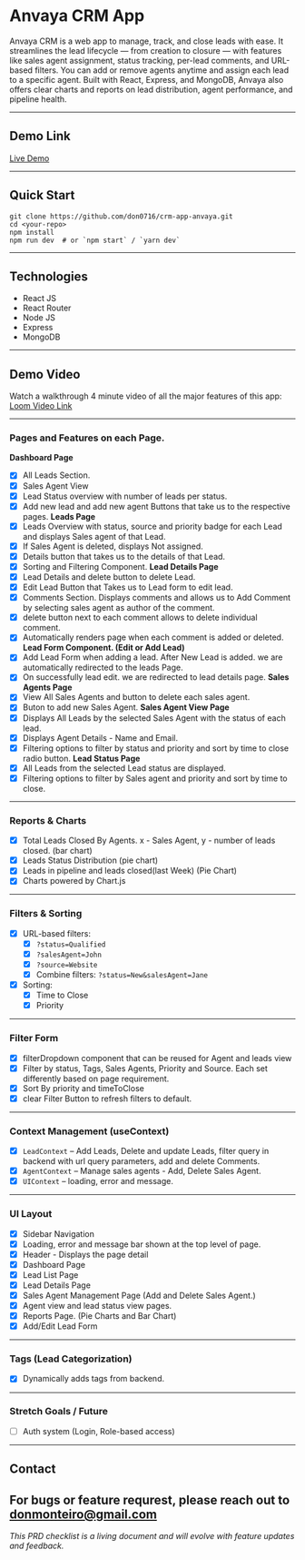 # Anvaya CRM App
Anvaya CRM is a web app to manage, track, and close leads with ease. It streamlines the lead lifecycle — from creation to closure — with features like sales agent assignment, status tracking, per-lead comments, and URL-based filters. You can add or remove agents anytime and assign each lead to a specific agent. Built with React, Express, and MongoDB, Anvaya also offers clear charts and reports on lead distribution, agent performance, and pipeline health.

---

## Demo Link

 [Live Demo](https://crm-app-anvaya.vercel.app/)

---
## Quick Start

```
git clone https://github.com/don0716/crm-app-anvaya.git
cd <your-repo>
npm install
npm run dev  # or `npm start` / `yarn dev`
```

---
## Technologies
- React JS
- React Router
- Node JS
- Express
- MongoDB

---

## Demo Video
Watch a walkthrough 4 minute video of all the major features of this app:
[Loom Video Link](https://www.loom.com/share/226bb549a10a486b9436facb470779ab?sid=04e5c13a-0adc-4d30-bf74-1fdf79d236ab)

---

### Pages and Features on each Page.
**Dashboard Page**
  - [x] All Leads Section.
  - [x] Sales Agent View
  - [x] Lead Status overview with number of leads per status.
  - [x] Add new lead and add new agent Buttons that take us to the respective pages.
**Leads Page**
  - [x] Leads Overview with status, source and priority badge for each Lead and displays Sales agent of that Lead.
  - [x] If Sales Agent is deleted, displays Not assigned.
  - [x] Details button that takes us to the details of that Lead.
  - [x] Sorting and Filtering Component.
**Lead Details Page**
  - [x] Lead Details and delete button to delete Lead.
  - [x] Edit Lead Button that Takes us to Lead form to edit lead.
  - [x] Comments Section. Displays comments and allows us to Add Comment by selecting sales agent as author of the comment.
  - [x] delete button next to each comment allows to delete individual comment.
  - [x] Automatically renders page when each comment is added or deleted.
**Lead Form Component. (Edit or Add Lead)**
  - [x] Add Lead Form when adding a lead. After New Lead is added. we are automatically redirected to the leads Page.
  - [x] On successfully lead edit. we are redirected to lead details page.
**Sales Agents Page**
  - [x] View All Sales Agents and button to delete each sales agent.
  - [x] Buton to add new Sales Agent.
**Sales Agent View Page**
  - [x]  Displays All Leads by the selected Sales Agent with the status of each lead.
  - [x]  Displays Agent Details - Name and Email.
  - [x]  Filtering options to filter by status and priority and sort by time to close radio button.
**Lead Status Page**
  - [x]  All Leads from the selected Lead status are displayed.
  - [x]  Filtering options to filter by Sales agent and priority and sort by time to close.

---

###  Reports & Charts
- [x] Total Leads Closed By Agents. x - Sales Agent, y - number of leads closed. (bar chart)
- [x] Leads Status Distribution (pie chart)
- [x] Leads in pipeline and leads closed(last Week) (Pie Chart)
- [x] Charts powered by Chart.js

---

###  Filters & Sorting
- [x] URL-based filters:
  - [x] `?status=Qualified`
  - [x] `?salesAgent=John`
  - [x] `?source=Website`
  - [x] Combine filters: `?status=New&salesAgent=Jane`
- [x] Sorting:
  - [x] Time to Close
  - [x] Priority

---
### Filter Form
- [x] filterDropdown component that can be reused for Agent and leads view
- [x] Filter by status, Tags, Sales Agents, Priority and Source. Each set differently based on page requirement.
- [x] Sort By priority and timeToClose
- [x] clear Filter Button to refresh filters to default.

---

###  Context Management (useContext)
- [x] `LeadContext` – Add Leads, Delete and update Leads, filter query in backend with url query parameters, add and delete Comments.
- [x] `AgentContext` – Manage sales agents - Add, Delete Sales Agent.
- [x] `UIContext` –  loading, error and message.

---

###  UI Layout
- [x] Sidebar Navigation
- [x] Loading, error and message bar shown at the top level of page.
- [x] Header - Displays the page detail
- [x] Dashboard Page
- [x] Lead List Page
- [x] Lead Details Page
- [x] Sales Agent Management Page (Add and Delete Sales Agent.)
- [x] Agent view and lead status view pages.
- [x] Reports Page. (Pie Charts and Bar Chart)
- [x] Add/Edit Lead Form

---
###  Tags (Lead Categorization)
- [x] Dynamically adds tags from backend.

---


###  Stretch Goals / Future
- [ ] Auth system (Login, Role-based access)

---

## Contact
For bugs or feature requrest, please reach out to donmonteiro@gmail.com
---

_This PRD checklist is a living document and will evolve with feature updates and feedback._
